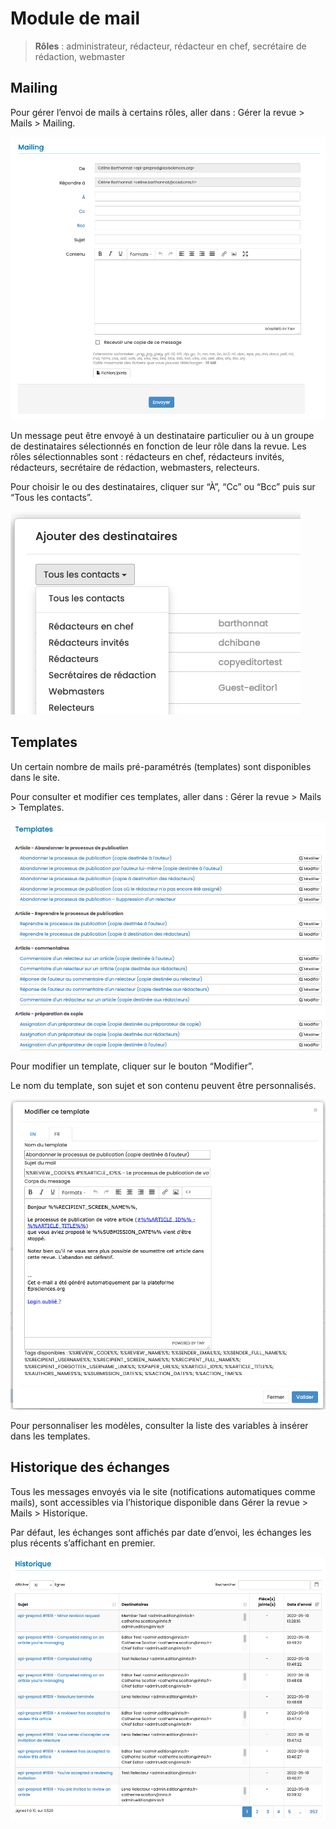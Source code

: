 # Module de mail
> **Rôles** : administrateur, rédacteur, rédacteur en chef, secrétaire de rédaction, webmaster

## Mailing
Pour gérer l’envoi de mails à certains rôles, aller dans : Gérer la revue > Mails > Mailing.

![Alt text](img/mailing-1.png "Mailing")

Un message peut être envoyé à un destinataire particulier ou à un groupe de destinataires sélectionnés en fonction de leur rôle dans la revue. Les rôles sélectionnables sont : rédacteurs en chef, rédacteurs invités, rédacteurs, secrétaire de rédaction, webmasters, relecteurs.

Pour choisir le ou des destinataires, cliquer sur “À”, “Cc” ou “Bcc” puis sur “Tous les contacts”.

![Alt text](img/mailing-2.png "Choix du ou des destinataires")

## Templates
Un certain nombre de mails pré-paramétrés (templates) sont disponibles dans le site.

Pour consulter et modifier ces templates, aller dans : Gérer la revue > Mails > Templates.

![Alt text](img/mailing-3.png "Liste des templates")

Pour modifier un template, cliquer sur le bouton “Modifier”.

Le nom du template, son sujet et son contenu peuvent être personnalisés.

![Alt text](img/mailing-4.png "Modifier un template")

Pour personnaliser les modèles, consulter la liste des variables à insérer dans les templates.

## Historique des échanges
Tous les messages envoyés via le site (notifications automatiques comme mails), sont accessibles via l’historique disponible dans Gérer la revue > Mails > Historique.

Par défaut, les échanges sont affichés par date d’envoi, les échanges les plus récents s’affichant en premier.

![Alt text](img/mailing-5.png "Historique")
